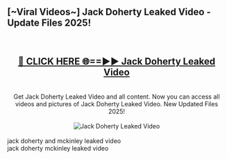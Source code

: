 <h2>[~Viral Videos~] Jack Doherty Leaked Video - Update Files 2025!</h2>
<br>
<div align="center">
<h2><a href="https://betterlinks.top/A2PfLJ" rel="nofollow">🔴 CLICK HERE 🌐==►► Jack Doherty Leaked Video</a></h2>
<br>
Get Jack Doherty Leaked Video and all content. Now you can access all videos and pictures of Jack Doherty Leaked Video. New Updated Files 2025!
<br>
<br>
<a href="https://betterlinks.top/A2PfLJ" rel="nofollow" data-target="animated-image.originalLink"><img src="https://i.ibb.co.com/WyWwxjT/player-gif2.gif" alt="Jack Doherty Leaked Video" style="max-width: 100%; display: inline-block;" data-target="animated-image.originalImage"></a>
</div>
<br>
jack doherty and mckinley leaked video<br>
jack doherty mckinley leaked video